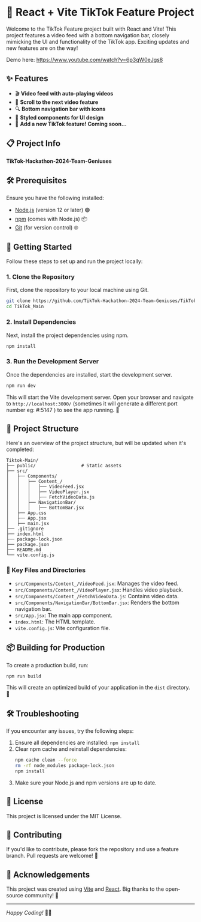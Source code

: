# 🎥 React + Vite TikTok Feature Project

Welcome to the TikTok Feature project built with React and Vite! This project features a video feed with a bottom navigation bar, closely mimicking the UI and functionality of the TikTok app. Exciting updates and new features are on the way!

Demo here: https://www.youtube.com/watch?v=6p3qW0eJgs8

## ✨ Features

- 🎬 **Video feed with auto-playing videos**
- 📜 **Scroll to the next video feature**
- 🔍 **Bottom navigation bar with icons**
- 🎨 **Styled components for UI design**
- 🚀 **Add a new TikTok feature! Coming soon...**

## 📋 Project Info

**TikTok-Hackathon-2024-Team-Geniuses**

## 🛠 Prerequisites

Ensure you have the following installed:

- [Node.js](https://nodejs.org/) (version 12 or later) 🟢
- [npm](https://www.npmjs.com/) (comes with Node.js) 📦
- [Git](https://git-scm.com/) (for version control) 🌐

## 🏁 Getting Started

Follow these steps to set up and run the project locally:

### 1. Clone the Repository

First, clone the repository to your local machine using Git.

```sh
git clone https://github.com/TikTok-Hackathon-2024-Team-Geniuses/TikTok_Main.git
cd TikTok_Main
```

### 2. Install Dependencies

Next, install the project dependencies using npm.

```sh
npm install
```

### 3. Run the Development Server

Once the dependencies are installed, start the development server.

```sh
npm run dev
```

This will start the Vite development server. Open your browser and navigate to `http://localhost:3000/` (sometimes it will generate a different port number eg: #:5147 ) to see the app running. 🚀

## 📂 Project Structure 

Here's an overview of the project structure, but will be updated when it's completed:

```
Tiktok-Main/
├── public/                 # Static assets
├── src/
│   ├── Components/
│   │   ├── Content_/
│   │   │   ├── VideoFeed.jsx
│   │   │   ├── VideoPlayer.jsx
│   │   │   ├── FetchVideoData.js
│   │   ├── NavigationBar/
│   │   │   ├── BottomBar.jsx
│   ├── App.css
│   ├── App.jsx
│   ├── main.jsx
├── .gitignore
├── index.html
├── package-lock.json
├── package.json
├── README.md
└── vite.config.js
```

### 📂 Key Files and Directories

- `src/Components/Content_/VideoFeed.jsx`: Manages the video feed.
- `src/Components/Content_/VideoPlayer.jsx`: Handles video playback.
- `src/Components/Content_/FetchVideoData.js`: Contains video data.
- `src/Components/NavigationBar/BottomBar.jsx`: Renders the bottom navigation bar.
- `src/App.jsx`: The main app component.
- `index.html`: The HTML template.
- `vite.config.js`: Vite configuration file.

## 📦 Building for Production

To create a production build, run:

```sh
npm run build
```

This will create an optimized build of your application in the `dist` directory. 📁

## 🛠 Troubleshooting

If you encounter any issues, try the following steps:

1. Ensure all dependencies are installed: `npm install`
2. Clear npm cache and reinstall dependencies:
   ```sh
   npm cache clean --force
   rm -rf node_modules package-lock.json
   npm install
   ```
3. Make sure your Node.js and npm versions are up to date.

## 📜 License

This project is licensed under the MIT License.

## 🤝 Contributing

If you'd like to contribute, please fork the repository and use a feature branch. Pull requests are welcome! 🌟

## 🙏 Acknowledgements

This project was created using [Vite](https://vitejs.dev/) and [React](https://reactjs.org/). Big thanks to the open-source community! 💖

---

*Happy Coding!* 🚀✨
